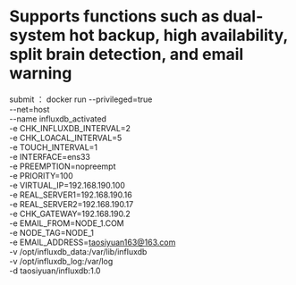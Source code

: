 # Supports functions such as dual-system hot backup, high availability, split brain detection, and email warning
submit ：
docker run  --privileged=true \
            --net=host \
            --name influxdb_activated \
            -e CHK_INFLUXDB_INTERVAL=2 \
            -e CHK_LOACAL_INTERVAL=5 \
            -e TOUCH_INTERVAL=1 \
            -e INTERFACE=ens33 \
            -e PREEMPTION=nopreempt \
            -e PRIORITY=100 \
            -e VIRTUAL_IP=192.168.190.100 \
            -e REAL_SERVER1=192.168.190.16 \
            -e REAL_SERVER2=192.168.190.17 \
            -e CHK_GATEWAY=192.168.190.2 \
            -e EMAIL_FROM=NODE_1.COM \
            -e NODE_TAG=NODE_1 \
            -e EMAIL_ADDRESS=taosiyuan163@163.com \
            -v /opt/influxdb_data:/var/lib/influxdb \
            -v /opt/influxdb_log:/var/log \
            -d taosiyuan/influxdb:1.0
